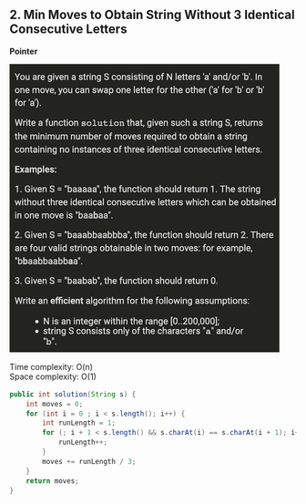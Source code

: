 ## 2. Min Moves to Obtain String Without 3 Identical Consecutive Letters

**Pointer**

![](https://github.com/junj0619/CodeLab/blob/master/src/CS1802/_MS/OA/_img/002.%20Min%20Moves%20to%20Obtain%20String%20Without%203%20Identical%20Consecutive%20Letters.png)

Time complexity: O(n)   
Space complexity: O(1)

```java
public int solution(String s) {
    int moves = 0;
    for (int i = 0 ; i < s.length(); i++) {
        int runLength = 1;
        for (; i + 1 < s.length() && s.charAt(i) == s.charAt(i + 1); i++) {
            runLength++;
        }
        moves += runLength / 3;
    }
    return moves;
}
```
